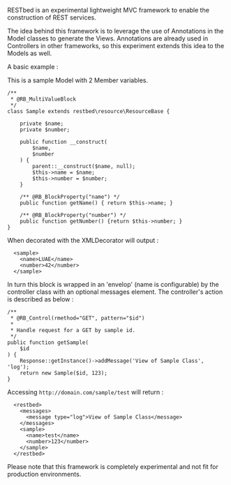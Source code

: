 RESTbed is an experimental lightweight MVC framework to enable the construction of REST services.

The idea behind this framework is to leverage the use of Annotations in the Model classes to generate the Views. Annotations are already used in Controllers in other frameworks, so this experiment extends this idea to the Models as well.

A basic example :

This is a sample Model with 2 Member variables.
```
/**
 * @RB_MultiValueBlock
 */
class Sample extends restbed\resource\ResourceBase {

    private $name;
    private $number;

    public function __construct(
        $name,
        $number
    ) {
        parent::__construct($name, null);
        $this->name = $name;
        $this->number = $number;
    }

    /** @RB_BlockProperty("name") */
    public function getName() { return $this->name; }

    /** @RB_BlockProperty("number") */
    public function getNumber() {return $this->number; }
}
```

When decorated with the XMLDecorator will output :
```
  <sample>
    <name>LUAE</name>
    <number>42</number>
  </sample>
```

In turn this block is wrapped in an 'envelop' (name is configurable) by the controller class with an optional messages element. The controller's action is described as below :
```
/**
 * @RB_Control(rmethod="GET", pattern="$id")
 *
 * Handle request for a GET by sample id.
 */
public function getSample(
    $id
) {
    Response::getInstance()->addMessage('View of Sample Class', 'log');
    return new Sample($id, 123);
}
```

Accessing `http://domain.com/sample/test` will return :

```
  <restbed>
    <messages>
      <message type="log">View of Sample Class</message>
    </messages>
    <sample>
      <name>test</name>
      <number>123</number>
    </sample>
  </restbed>
```

Please note that this framework is completely experimental and not fit for production environments.